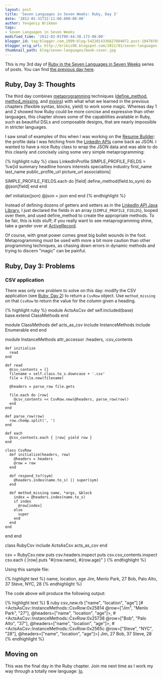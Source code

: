 ```yaml
---
layout: post
title: 'Seven Languages in Seven Weeks: Ruby, Day 3'
date: '2012-01-31T22:11:00.000-08:00'
author: Yevgeniy Brikman
tags:
- Seven Languages in Seven Weeks
modified_time: '2012-02-01T00:44:38.173-08:00'
blogger_id: tag:blogger.com,1999:blog-5422014336627804072.post-1047876557696501596
blogger_orig_url: http://brikis98.blogspot.com/2012/01/seven-languages-in-seven-weeks-ruby-day_31.html
thumbnail_path: blog/seven-languages/book-cover.jpg
---
```


This is my 3rd day of [Ruby in the Seven Languages in Seven 
Weeks](http://www.ybrikman.com/writing/tags/#Seven%20Languages%20in%20Seven%20Weeks) 
series of posts. You can find [the previous day 
here](http://www.ybrikman.com/writing/2012/01/29/seven-languages-in-seven-weeks-ruby-day_29/). 

## Ruby, Day 3: Thoughts

The third day combines 
[metaprogramming](http://en.wikipedia.org/wiki/Metaprogramming) techniques 
([define_method](http://www.raulparolari.com/Ruby2/define_method), 
[method_missing](http://technicalpickles.com/posts/using-method_missing-and-respond_to-to-create-dynamic-methods/), 
and [mixins](http://ruby-doc.org/docs/ProgrammingRuby/html/tut_modules.html)) 
with what what we learned in the previous chapters (flexible syntax, blocks, 
yield) to work some magic. Whereas day 1 and 2 showed how Ruby could be more 
concise and expressive than other languages, this chapter shows some of the 
capabilities available in Ruby, such as beautiful DSLs and composable designs, 
that are nearly impossible in stricter languages. 

I saw small of examples of this when I was working on the [Resume 
Builder](http://resume.linkedinlabs.com/): the profile data I was fetching 
from the [LinkedIn APIs](http://developer.linkedin.com/) came back as JSON. I 
wanted to have a nice Ruby class to wrap the JSON data and was able to do this 
cleanly and concisely using some very simple metaprogramming: 

{% highlight ruby %}
class LinkedInProfile
  SIMPLE_PROFILE_FIELDS = %w[id summary headline honors interests specialties industry first_name last_name public_profile_url picture_url associations]
 
  SIMPLE_PROFILE_FIELDS.each do |field|
    define_method(field.to_sym) do
      @json[field]
    end
  end
 
  def initialize(json)
    @json = json
  end
end
{% endhighlight %}

Instead of defining dozens of getters and setters as in the [LinkedIn API Java 
Library](http://code.google.com/p/linkedin-j/source/browse/trunk/linkedin-j/core/src/main/java/com/google/code/linkedinapi/schema/impl/PersonImpl.java), 
I just declared the fields in an array (`SIMPLE_PROFILE_FIELDS`), looped over 
them, and used define_method to create the appropriate methods. To be fair, 
this is kids stuff; if you really want to see metaprogramming shine, take a 
gander over at 
[ActiveRecord](http://guides.rubyonrails.org/active_record_querying.html). 

Of course, with great power comes great big bullet wounds in the foot. 
Metaprogramming must be used with more a bit more caution than other 
programming techniques, as chasing down errors in dynamic methods and trying 
to discern "magic" can be painful. 

## Ruby, Day 3: Problems

### CSV application 

There was only one problem to solve on this day: modify the CSV application 
(see [Ruby, Day 2](http://localhost:4000/writing/2012/01/29/seven-languages-in-seven-weeks-ruby-day_29)) 
to return a `CsvRow` object. Use `method_missing` on that `CsvRow` to return the value 
for the column given a heading. 

{% highlight ruby %}
module ActsAsCsv
  def self.included(base)
    base.extend ClassMethods
  end
  
  module ClassMethods
    def acts_as_csv
      include InstanceMethods
      include Enumerable
    end
  end
  
  module InstanceMethods
    attr_accessor :headers, :csv_contents
    
    def initialize
      read
    end
    
    def read
      @csv_contents = []
      filename = self.class.to_s.downcase + '.csv'
      file = File.new(filename)
      
      @headers = parse_row file.gets
            
      file.each do |row|
        @csv_contents << CsvRow.new(@headers, parse_row(row))
      end
    end
    
    def parse_row(row)
      row.chomp.split(', ')
    end
    
    def each
      @csv_contents.each { |row| yield row }
    end
        
    class CsvRow
      def initialize(headers, row)
        @headers = headers
        @row = row
      end
      
      def respond_to?(sym)
        @headers.index(name.to_s) || super(sym)
      end
      
      def method_missing name, *args, &block
        index = @headers.index(name.to_s)
        if index
          @row[index]
        else
          super
        end        
      end      
    end
  end
end

class RubyCsv
  include ActsAsCsv
  acts_as_csv
end

csv = RubyCsv.new
puts csv.headers.inspect
puts csv.csv_contents.inspect
csv.each { |row| puts "#{row.name}, #{row.age}" }
{% endhighlight %}

Using this sample file: 

{% highlight text %}
name, location, age
Jim, Menlo Park, 27
Bob, Palo Alto, 37
Steve, NYC, 28
{% endhighlight %}

The code above will produce the following output: 

{% highlight text %}
$ ruby csv_new.rb
["name", "location", "age"]
[#<ActsAsCsv::InstanceMethods::CsvRow:0x25814 @row=["Jim", "Menlo Park", "27"], @headers=["name", "location", "age"]>, #<ActsAsCsv::InstanceMethods::CsvRow:0x25738 @row=["Bob", "Palo Alto", "37"], @headers=["name", "location", "age"]>, #<ActsAsCsv::InstanceMethods::CsvRow:0x2565c @row=["Steve", "NYC", "28"], @headers=["name", "location", "age"]>]
Jim, 27
Bob, 37
Steve, 28
{% endhighlight %}

## Moving on

This was the final day in the Ruby chapter. Join me next time as I work my way 
through a totally new language: [Io](http://iolanguage.com/). 